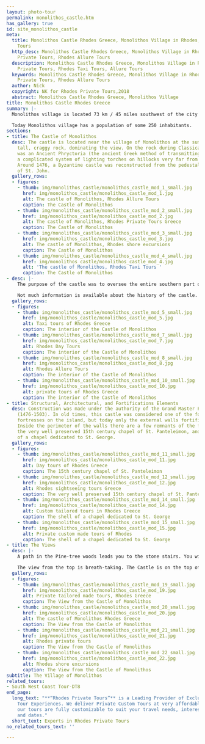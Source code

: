 ```yaml
---
layout: photo-tour
permalink: monolithos_castle.htm
has_gallery: true
id: site_monolithos_castle
meta:
  title: Monolithos Castle Rhodes Greece, Monolithos Village in Rhodes, Rhodes Private
    Tours
  http_desc: Monolithos Castle Rhodes Greece, Monolithos Village in Rhodes, Rhodes
    Private Tours, Rhodes Allure Tours
  description: Monolithos Castle Rhodes Greece, Monolithos Village in Rhodes, Rhodes
    Private Tours, Rhodes Taxi Tours, Allure Tours
  keywords: Monolithos Castle Rhodes Greece, Monolithos Village in Rhodes, Rhodes
    Private Tours, Rhodes Allure Tours
  author: Nick
  copyright: NK for Rhodes Private Tours,2018
  abstract: Monolithos Castle Rhodes Greece, Monolithos Village
title: Monolithos Castle Rhodes Greece
summary: |-
  Monolithos village is located 73 km / 45 miles southwest of the city of Rhodes. It owes its name to the huge monolithic rock on top of which is a castle from the time of the Knights of St. John Hospitallers.

  Today Monolithos village has a population of some 250 inhabitants.
sections:
- title: The Castle of Monolithos
  desc: The castle is located near the village of Monolithos at the summit of the
    tall, craggy rock, dominating the view. On the rock during Classical times, there
    was an Ancient Phryctoria (the ancient Greek method of transmitting messages through
    a complicated system of lighting torches on hillocks very far from one another).
    Around 1476, a Byzantine castle was reconstructed from the pedestals by the Knights
    of St. John.
  gallery_rows:
  - figures:
    - thumb: img/monolithos_castle/monolithos_castle_mod_1_small.jpg
      href: img/monolithos_castle/monolithos_castle_mod_1.jpg
      alt: The castle of Monolithos, Rhodes Allure Tours
      caption: The Castle of Monolithos
    - thumb: img/monolithos_castle/monolithos_castle_mod_2_small.jpg
      href: img/monolithos_castle/monolithos_castle_mod_2.jpg
      alt: The castle of Monolithos, Rhodes Private Tours Greece
      caption: The Castle of Monolithos
    - thumb: img/monolithos_castle/monolithos_castle_mod_3_small.jpg
      href: img/monolithos_castle/monolithos_castle_mod_3.jpg
      alt: The castle of Monolithos, Rhodes shore excursions
      caption: The Castle of Monolithos
    - thumb: img/monolithos_castle/monolithos_castle_mod_4_small.jpg
      href: img/monolithos_castle/monolithos_castle_mod_4.jpg
      alt: 'The castle of Monolithos, Rhodes Taxi Tours '
      caption: The Castle of Monolithos
- desc: |-
    The purpose of the castle was to oversee the entire southern part of Rhodes and provide protection to the residents from the attacks of the pirates. The 1479 Decree stated that the inhabitants of Apolakkia village (10 km / 6 miles from Monolithos) had to return to the castle when threatened with attacks. Because of its location and the excellent natural fortification, it was one of the four strong fortresses of Rhodes, and unlike other historic sites, probably was not changed much over time.

    Not much information is available about the history of the castle. Logically, following the course of the Rhodian country in 1522 and the departure of the Knights, it must have fallen into the hands of the Turks. With the weakening of piracy during the 17th century, the castle lost its usefulness and was gradually abandoned.
  gallery_rows:
  - figures:
    - thumb: img/monolithos_castle/monolithos_castle_mod_5_small.jpg
      href: img/monolithos_castle/monolithos_castle_mod_5.jpg
      alt: Taxi tours of Rhodes Greece
      caption: The interior of the Castle of Monolithos
    - thumb: img/monolithos_castle/monolithos_castle_mod_7_small.jpg
      href: img/monolithos_castle/monolithos_castle_mod_7.jpg
      alt: Rhodes Day Tours
      caption: The interior of the Castle of Monolithos
    - thumb: img/monolithos_castle/monolithos_castle_mod_8_small.jpg
      href: img/monolithos_castle/monolithos_castle_mod_8.jpg
      alt: Rhodes Allure Tours
      caption: The interior of the Castle of Monolithos
    - thumb: img/monolithos_castle/monolithos_castle_mod_10_small.jpg
      href: img/monolithos_castle/monolithos_castle_mod_10.jpg
      alt: private tours of Rhodes Greece
      caption: The interior of the Castle of Monolithos
- title: Structural, Architectural, and Fortifications Elements
  desc: Construction was made under the authority of the Grand Master Pierre D'Aubusson
    (1476-1503). In old times, this castle was considered one of the four more powerful
    fortresses on the island, but today only the external walls fortifications remain.
    Inside the perimeter of the walls there are a few remnants of the fortifications,
    the very well preserved 15th century chapel of St. Panteleimon, and the shell
    of a chapel dedicated to St. George.
  gallery_rows:
  - figures:
    - thumb: img/monolithos_castle/monolithos_castle_mod_11_small.jpg
      href: img/monolithos_castle/monolithos_castle_mod_11.jpg
      alt: Day tours of Rhodes Greece
      caption: The 15th century chapel of St. Panteleimon
    - thumb: img/monolithos_castle/monolithos_castle_mod_12_small.jpg
      href: img/monolithos_castle/monolithos_castle_mod_12.jpg
      alt: Rhodes sightseeing tours Greece
      caption: The very well preserved 15th century chapel of St. Panteleimon
    - thumb: img/monolithos_castle/monolithos_castle_mod_14_small.jpg
      href: img/monolithos_castle/monolithos_castle_mod_14.jpg
      alt: Custom tailored tours in Rhodes Greece
      caption: The shell of a chapel dedicated to St. George
    - thumb: img/monolithos_castle/monolithos_castle_mod_15_small.jpg
      href: img/monolithos_castle/monolithos_castle_mod_15.jpg
      alt: Private custom made tours of Rhodes
      caption: The shell of a chapel dedicated to St. George
- title: The Views
  desc: |-
    A path in the Pine-tree woods leads you to the stone stairs. You will follow the narrow little steps (which are carved in the rock) all the way up until you reach the summit. After only a few minutes you will be able to take your first pictures of the castle! (Be careful not to slip on the smooth stones. Don't wear sandals, as there are a lot of stones and rocks lying around everywhere)

    The view from the top is breath-taking. The Castle is on the top of the high rock, at the edge of the cliffs, so the views are fantastic! You will see Pine-tree forests far below you and the islands of Halki and Alimia off the western coast in the cool waters of the turquoise blue Aegean Sea.
  gallery_rows:
  - figures:
    - thumb: img/monolithos_castle/monolithos_castle_mod_19_small.jpg
      href: img/monolithos_castle/monolithos_castle_mod_19.jpg
      alt: Private tailored made tours, Rhodes Greece
      caption: The View from the Castle of Monolithos
    - thumb: img/monolithos_castle/monolithos_castle_mod_20_small.jpg
      href: img/monolithos_castle/monolithos_castle_mod_20.jpg
      alt: The castle of Monolithos Rhodes Greece
      caption: The View from the Castle of Monolithos
    - thumb: img/monolithos_castle/monolithos_castle_mod_21_small.jpg
      href: img/monolithos_castle/monolithos_castle_mod_21.jpg
      alt: Rhodes private tours
      caption: The View from the Castle of Monolithos
    - thumb: img/monolithos_castle/monolithos_castle_mod_22_small.jpg
      href: img/monolithos_castle/monolithos_castle_mod_22.jpg
      alt: Rhodes shore excursions
      caption: The View from the Castle of Monolithos
subtitle: The Village of Monolithos
related_tours:
- South West Coast Tour-DT8
end_page:
  long_text: "**“Rhodes Private Tours”** is a Leading Provider of Exclusive and Personalized
    Tour Experiences. We deliver Private Custom Tours at very affordable rates. All
    our tours are fully customizable to suit your travel needs, interests, schedules,
    and dates."
  short_text: Experts in Rhodes Private Tours
no_related_tours_text: ''

---
```

